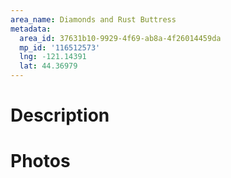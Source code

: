 ```yaml
---
area_name: Diamonds and Rust Buttress
metadata:
  area_id: 37631b10-9929-4f69-ab8a-4f26014459da
  mp_id: '116512573'
  lng: -121.14391
  lat: 44.36979
---
```

# Description

# Photos

